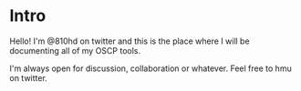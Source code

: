 # Intro

Hello! I'm @810hd on twitter and this is the place where I will be documenting all of my OSCP tools. 

I'm always open for discussion, collaboration or whatever. Feel free to hmu on twitter. 


